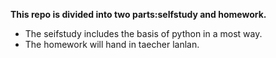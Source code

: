 **This repo is divided into two parts:selfstudy and homework.**
 * The seifstudy includes the basis of python in a most way.
 * The homework will hand in taecher lanlan.
